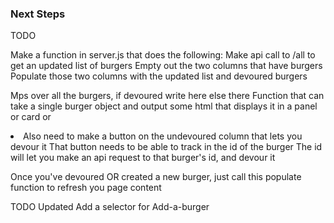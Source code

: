 ### Next Steps

TODO

Make a function in server.js that does the following:
Make api call to /all to get an updated list of burgers
Empty out the two columns that have burgers
Populate those two columns with the updated list and devoured burgers

Mps over all the burgers, if devoured write here else there
Function that can take a single burger object and output some html that displays it in a panel or card or <li>
Also need to make a button on the undevoured column that lets you devour it
That button needs to be able to track in the id of the burger
The id will let you make an api request to that burger's id, and devour it

Once you've devoured OR created a new burger, just call this populate function to refresh you page content

TODO Updated
Add a selector for Add-a-burger
